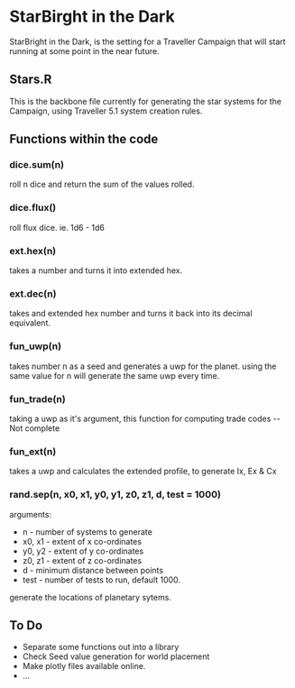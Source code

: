 # StarBirght in the Dark

StarBright in the Dark, is the setting for a Traveller Campaign that will start running at some point in the near future. 

## Stars.R

This is the backbone file currently for generating the star systems for the Campaign, using Traveller 5.1 system creation rules. 

## Functions within the code

### dice.sum(n)
roll n dice and return the sum of the values rolled.

### dice.flux()
roll flux dice. ie. 1d6 - 1d6

### ext.hex(n)
takes a number and turns it into extended hex. 

### ext.dec(n)
takes and extended hex number and turns it back into its decimal equivalent.

### fun_uwp(n)
takes number n as a seed and generates a uwp for the planet. using the same value for n will generate the same uwp every time. 

### fun_trade(n)
taking a uwp as it's argument, this function for computing trade codes -- Not complete

### fun_ext(n)
takes a uwp and calculates the extended profile, to generate Ix, Ex & Cx

### rand.sep(n, x0, x1, y0, y1, z0, z1, d, test = 1000)
arguments:
* n - number of systems to generate
* x0, x1 - extent of x co-ordinates
* y0, y2 - extent of y co-ordinates
* z0, z1 - extent of z co-ordinates
* d - minimum distance between points
* test - number of tests to run, default 1000. 

generate the locations of planetary sytems. 

## To Do

* Separate some functions out into a library
* Check Seed value generation for world placement
* Make plotly files available online.
* ...
